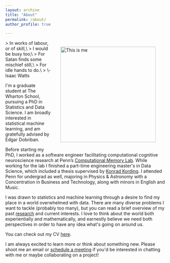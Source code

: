 ```yaml
---
layout: archive
title: "About"
permalink: /about/
author_profile: true

---
```

<img src="/images/tetons_wall.jpg" alt="This is me" hspace="30" vspace="20" width="300" align="right"/>
> In works of labour, or of skill,\
>     I would be busy too;\
> For Satan finds some mischief still,\
>     For idle hands to do.\
>       \- Isaac Watts

I'm a graduate student at The Wharton School, pursuing a PhD in Statistics and Data Science. I am broadly interested in statistical machine learning, and am gratefully advised by Edgar Dobriban.

Before starting my PhD, I worked as a software engineer facilitating computational cognitive neuroscience research at Penn’s [Computational Memory Lab](http://memory.psych.upenn.edu/Main_Page). 
While working for the lab I finished a part-time engineering master's in Data Science, which included a thesis supervised by [Konrad Kording](https://kordinglab.com/). I attended Penn for undergrad as well, majoring in Physics & Astronomy with a Concentration in Business and Technology, along with minors in English and Music.

I was drawn to statistics and machine learning through a desire to find my place in a world overwhelmed with data. There are many diverse problems I want to tackle (probably too many), but you can read a brief overview of my past [research](https://jrudoler.com/research/) and current interests. 
I love to think about the world both experientially and mathematically, and earnestly believe we need both perspectives in order to have any idea what's going on around us. 

You can check out my CV [here](../files/RudolerCV.pdf).

I am always excited to learn more or think about something new. Please shoot me an email or [schedule a meeting](https://calendly.com/jrudoler/30min) if you'd be interested in chatting with me or maybe collaborating on a project!
